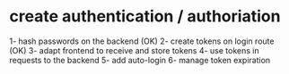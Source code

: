 # create authentication / authoriation

1- hash passwords on the backend (OK)
2- create tokens on login route (OK)
3- adapt frontend to receive and store tokens
4- use tokens in requests to the backend
5- add auto-login
6- manage token expiration
